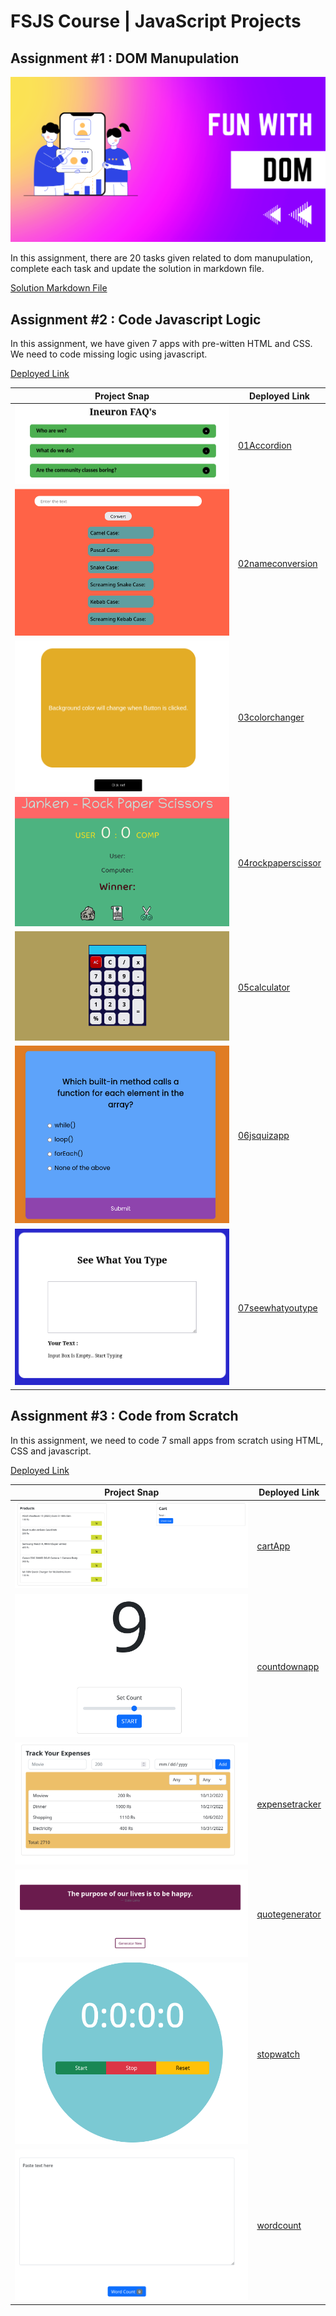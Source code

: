 # FSJS Course |  JavaScript Projects

## Assignment #1 : DOM Manupulation

![](./JavaScript%2001/banner.png)

In this assignment, there are 20 tasks given related to dom manupulation, complete each task and update the solution in markdown file.

[Solution Markdown File](./JavaScript%2001/readme.md)

## Assignment #2 : Code Javascript Logic
In this assignment, we have given 7 apps with pre-witten HTML and CSS. We need to code missing logic using javascript.

[Deployed Link](https://playful-malabi-fb2e51.netlify.app/javascript%2002/)

| Project Snap      | Deployed Link |
| ----------- | ----------- |
| ![01Accordion](./JavaScript%2002/images/proj01.png)    | [01Accordion](https://playful-malabi-fb2e51.netlify.app/javascript%2002/01accordion/)       |
| ![02nameconversion](./JavaScript%2002/images/proj02.png)   | [02nameconversion](https://playful-malabi-fb2e51.netlify.app/javascript%2002/02nameconversion/)        |
|![03colorchanger](./JavaScript%2002/images/proj03.png)|[03colorchanger](https://playful-malabi-fb2e51.netlify.app/javascript%2002/03colorchanger/)|
|![04rockpaperscissor](./JavaScript%2002/images/proj04.png)|[04rockpaperscissor](https://playful-malabi-fb2e51.netlify.app/javascript%2002/04rockpaperscissor/)|
|![05calculator](./JavaScript%2002/images/proj05.png)| [05calculator](https://playful-malabi-fb2e51.netlify.app/javascript%2002/05calculator/)|
|![06jsquizapp](./JavaScript%2002/images/proj06.png)|[06jsquizapp](https://playful-malabi-fb2e51.netlify.app/javascript%2002/06jsquizapp/)|
|![07seewhatyoutype](./JavaScript%2002/images/proj07.png)|[07seewhatyoutype](https://playful-malabi-fb2e51.netlify.app/javascript%2002/07seewhatyoutype/)|

## Assignment #3 : Code from Scratch
In this assignment, we need to code 7 small apps from scratch using HTML, CSS and javascript.

[Deployed Link](https://playful-malabi-fb2e51.netlify.app/javascript%2003/)

| Project Snap      | Deployed Link |
| ----------- | ----------- |
|![cartApp](./JavaScript%2003/images/proj01.png)|[cartApp](https://playful-malabi-fb2e51.netlify.app/javascript%2003/cartapp/)|
|![countdownapp](./JavaScript%2003/images/proj02.png)|[countdownapp](https://playful-malabi-fb2e51.netlify.app/javascript%2003/countdownapp/)|
|![expensetracker](./JavaScript%2003/images/proj03.png)|[expensetracker](https://playful-malabi-fb2e51.netlify.app/javascript%2003/expensetracker/)|
|![quotegenerator](./JavaScript%2003/images/proj04.png)|[quotegenerator](https://playful-malabi-fb2e51.netlify.app/javascript%2003/quotegenerator/)|
|![stopwatch](./JavaScript%2003/images/proj05.png)|[stopwatch](https://playful-malabi-fb2e51.netlify.app/javascript%2003/stopwatch/)|
|![wordcount](./JavaScript%2003/images/proj06.png)|[wordcount](https://playful-malabi-fb2e51.netlify.app/javascript%2003/wordcount/)|